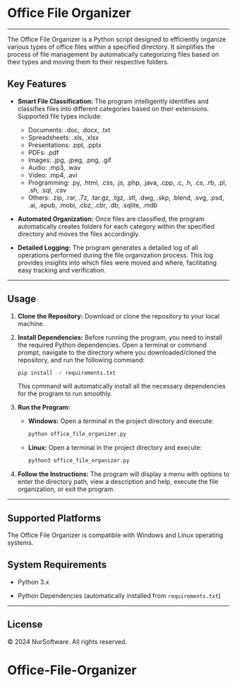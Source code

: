 # Office File Organizer

---

The Office File Organizer is a Python script designed to efficiently organize various types of office files within a specified directory. It simplifies the process of file management by automatically categorizing files based on their types and moving them to their respective folders.

## Key Features

- **Smart File Classification:** The program intelligently identifies and classifies files into different categories based on their extensions. Supported file types include:
    - Documents: .doc, .docx, .txt
    - Spreadsheets: .xls, .xlsx
    - Presentations: .ppt, .pptx
    - PDFs: .pdf
    - Images: .jpg, .jpeg, .png, .gif
    - Audio: .mp3, .wav
    - Video: .mp4, .avi
    - Programming: .py, .html, .css, .js, .php, .java, .cpp, .c, .h, .cs, .rb, .pl, .sh, .sql, .csv
    - Others: .zip, .rar, .7z, .tar.gz, .tgz, .stl, .dwg, .skp, .blend, .svg, .psd, .ai, .epub, .mobi, .cbz, .cbr, .db, .sqlite, .mdb

- **Automated Organization:** Once files are classified, the program automatically creates folders for each category within the specified directory and moves the files accordingly.

- **Detailed Logging:** The program generates a detailed log of all operations performed during the file organization process. This log provides insights into which files were moved and where, facilitating easy tracking and verification.

---

## Usage

1. **Clone the Repository:** Download or clone the repository to your local machine.

2. **Install Dependencies:** Before running the program, you need to install the required Python dependencies. Open a terminal or command prompt, navigate to the directory where you downloaded/cloned the repository, and run the following command:
    ```bash
    pip install -r requirements.txt
    ```

    This command will automatically install all the necessary dependencies for the program to run smoothly.

3. **Run the Program:**

    - **Windows:** Open a terminal in the project directory and execute:
        ```cmd
        python office_file_organizer.py
        ```

    - **Linux:** Open a terminal in the project directory and execute:
        ```bash
        python3 office_file_organizer.py
        ```

4. **Follow the Instructions:** The program will display a menu with options to enter the directory path, view a description and help, execute the file organization, or exit the program.

---

## Supported Platforms

The Office File Organizer is compatible with Windows and Linux operating systems.

## System Requirements

- Python 3.x

- Python Dependencies (automatically installed from `requirements.txt`)

---

## License

© 2024 NurSoftware. All rights reserved.
# Office-File-Organizer

